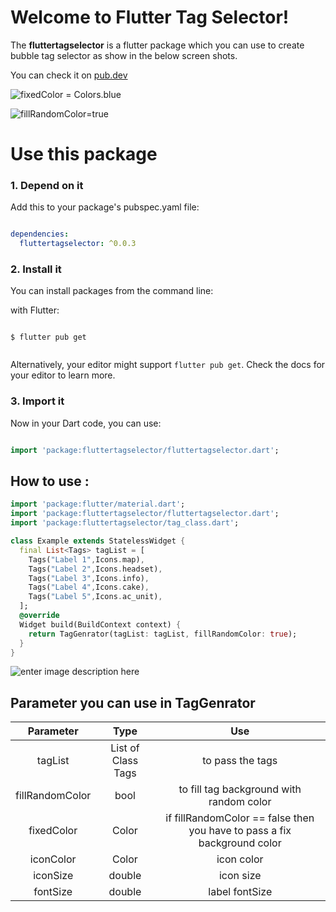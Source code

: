 # Welcome to Flutter Tag Selector!

The **fluttertagselector** is a flutter package which you can use to create bubble tag selector as show in the below screen shots.

You can check it on [pub.dev](https://pub.dev/packages/fluttertagselector)

![fixedColor = Colors.blue](https://github.com/hemantkhorwal/flutter_tag_selector/blob/master/img/ss1.jpg)

![fillRandomColor=true](https://github.com/hemantkhorwal/flutter_tag_selector/blob/master/img/ss2.jpg)


# Use this package

### 1. Depend on it

Add this to your package's pubspec.yaml file:

```yaml

dependencies:
  fluttertagselector: ^0.0.3


```

### 2. Install it

You can install packages from the command line:

with Flutter:

```shell

$ flutter pub get


```

Alternatively, your editor might support `flutter pub get`. Check the docs for your editor to learn more.

### 3. Import it

Now in your Dart code, you can use:

```dart

import 'package:fluttertagselector/fluttertagselector.dart';

```

## How to use :

```dart
import 'package:flutter/material.dart';
import 'package:fluttertagselector/fluttertagselector.dart';
import 'package:fluttertagselector/tag_class.dart';

class Example extends StatelessWidget {
  final List<Tags> tagList = [
    Tags("Label 1",Icons.map),
    Tags("Label 2",Icons.headset),
    Tags("Label 3",Icons.info),
    Tags("Label 4",Icons.cake),
    Tags("Label 5",Icons.ac_unit),
  ];
  @override
  Widget build(BuildContext context) {
    return TagGenrator(tagList: tagList, fillRandomColor: true);
  }
}
```
![enter image description here](https://github.com/hemantkhorwal/flutter_tag_selector/blob/master/img/ss1.jpg)
## Parameter you can use in TagGenrator

| Parameter | Type  |   Use
|:--:|:--:| :--:|
| tagList | List of Class Tags | to pass the tags
| fillRandomColor | bool | to fill tag background with random color
|fixedColor | Color | if fillRandomColor == false then you have to pass a fix background color
|iconColor | Color | icon color
|iconSize | double | icon size
|fontSize | double | label fontSize
